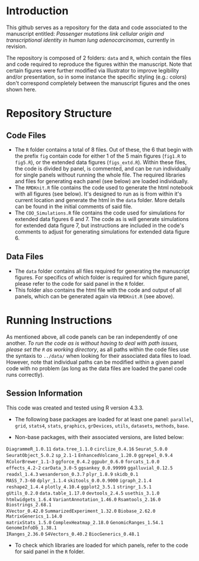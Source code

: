 # Introduction

This github serves as a repository for the data and code associated to the manuscript entitled: _Passenger mutations link cellular origin and transcriptional identity in human lung adenocarcinomas_, currently in revision.

The repository is composed of 2 folders: `data` and `R`, which contain the files and code required to reproduce the figures within the manuscript. Note that certain figures were further modified via Illustrator to improve legibility and/or presentation, so in some instance the specific styling (e.g.: colors) don't correspond completely between the manuscript figures and the ones shown here.

# Repository Structure

## Code Files

- The `R` folder contains a total of 8 files. Out of these, the 6 that begin with the prefix `fig` contain code for either 1 of the 5 main figures (`fig1.R` to `fig5.R`), or the extended data figures (`figs_extd.R`). Within these files, the code is divided by panel, is commented, and can be run individually for single panels without running the whole file. The required libraries and files for generating each panel (see below) are loaded individually. 
- The `RMDKnit.R` file contains the code used to generate the html notebook with all figures (see below). It's designed to run as is from within it's current location and generate the html in the `data` folder. More details can be found in the initial comments of said file.
- The `COO_Simulations.R` file contains the code used for simulations for extended data figures 6 and 7. The code as is will generate simulations for extended data figure 7, but instructions are included in the code's comments to adjust for generating simulations for extended data figure 6.

## Data Files

- The `data` folder contains all files required for generating the manuscript figures. For specifics of which folder is required for which figure panel, please refer to the code for said panel in the `R` folder.
- This folder also contains the html file with the code and output of all panels, which can be generated again via `RMDKnit.R` (see above).

# Running Instructions

As mentioned above, all code panels can be ran independently of one another. _To run the code as is without having to deal with path issues, please set the `R` as working directory_, as all paths within the code files use the syntaxis to `../data/` when looking for their associated data files to load. However, note that individual paths can be modified within a given panel code with no problem (as long as the data files are loaded the panel code runs correctly).

## Session Information

This code was created and tested using R version 4.3.3. 

- The following base packages are loaded for at least one panel: `parallel`, `grid`, `stats4`, `stats`, `graphics`, `grDevices`, `utils`, `datasets`, `methods`, `base`.

- Non-base packages, with their associated versions, are listed below:

`DiagrammeR_1.0.11`           `data.tree_1.1.0`        `circlize_0.4.16`            `Seurat_5.0.0`               
`SeuratObject_5.0.2`          `sp_2.1-1`               `EnhancedVolcano_1.20.0`      `ggrepel_0.9.4`              
`RColorBrewer_1.1-3`          `ggforce_0.4.2`          `ggpubr_0.6.0`                `forcats_1.0.0`              
`effects_4.2-2`               `carData_3.0-5`          `ggsankey_0.0.99999`          `ggalluvial_0.12.5`          
`readxl_1.4.3`                `wesanderson_0.3.7`      `plyr_1.8.9`                  `skidb_0.1`                  
`MASS_7.3-60`                 `dplyr_1.1.4`            `skitools_0.0.0.9000`         `igraph_2.1.4`               
`reshape2_1.4.4`              `plotly_4.10.4`          `ggplot2_3.5.1`               `stringr_1.5.1`              
`gUtils_0.2.0`                `data.table_1.17.0`      `devtools_2.4.5`              `usethis_3.1.0`              
`htmlwidgets_1.6.4`           `VariantAnnotation_1.46.0`      `Rsamtools_2.16.0`            `Biostrings_2.68.1`          
`XVector_0.42.0`              `SummarizedExperiment_1.32.0`      `Biobase_2.62.0`              `MatrixGenerics_1.14.0`      
`matrixStats_1.5.0`           `ComplexHeatmap_2.18.0`      `GenomicRanges_1.54.1`        `GenomeInfoDb_1.38.1`        
`IRanges_2.36.0`              `S4Vectors_0.40.2`           `BiocGenerics_0.48.1` 

- To check which libraries are loaded for which panels, refer to the code for said panel in the `R` folder.
